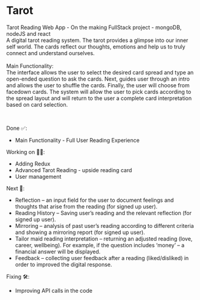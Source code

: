# Tarot
Tarot Reading Web App - On the making
FullStack project - mongoDB, nodeJS and react 
<br />
A digital tarot reading system. The tarot provides a glimpse into our inner self
world. The cards reflect our thoughts, emotions and help us to truly connect and understand ourselves.
<br />
<br />
Main Functionality:<br />
The interface allows the user to select the desired card spread and type an open-ended question to ask
the cards. Next, guides user through an intro and allows the user to shuffle the cards. Finally, the user
will choose from facedown cards. The system will allow the user to pick cards according to the spread
layout and will return to the user a complete card interpretation based on card selection.

<br />

Done ✅:
<br />
- Main Functionality - Full User Reading Experience <br />

Working on 👷‍♀️: <br />
- Adding Redux <br />
- Advanced Tarot Reading - upside reading card
- User management <br />

Next 🔮:
- Reflection – an input field for the user to document feelings and thoughts that arise from the reading (for signed up user). <br />
- Reading History – Saving user’s reading and the relevant reflection (for signed up user).<br />
- Mirroring – analysis of past user’s reading according to different criteria and showing a mirroring report (for signed up user).<br />
- Tailor maid reading interpretation – returning an adjusted reading (love, career, wellbeing). For example, if the question includes ‘money’ – a financial answer will be       displayed. <br />
- Feedback – collecting user feedback after a reading (liked/disliked) in order to improved the digital response. <br />


Fixing 🛠: <br />
- Improving API calls in the code
